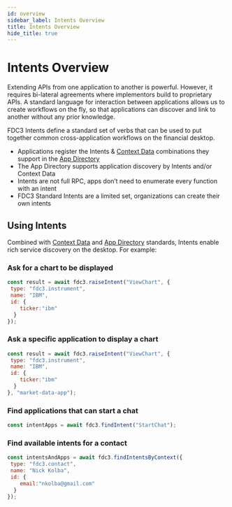 ```yaml
---
id: overview
sidebar_label: Intents Overview
title: Intents Overview
hide_title: true
---
```


# Intents Overview

Extending APIs from one application to another is powerful. However, it requires bi-lateral agreements where implementors build to proprietary APIs. A standard language for interaction between applications allows us to create workflows on the fly, so that applications can discover and link to another without any prior knowledge.


FDC3 Intents define a standard set of verbs that can be used to put together common cross-application workflows on the financial desktop.
* Applications register the Intents & [Context Data](context-intro) combinations they support in the [App Directory](appd-intro)
* The App Directory supports application discovery by Intents and/or Context Data
* Intents are not full RPC, apps don’t need to enumerate every function with an intent
* FDC3 Standard Intents are a limited set, organizations can create their own intents

## Using Intents
Combined with [Context Data](context-intro.md) and [App Directory](appd-intro.md) standards, Intents enable rich service discovery on the desktop. For example:

### Ask for a chart to be displayed
```javascript
const result = await fdc3.raiseIntent("ViewChart", {
 type: "fdc3.instrument",
 name: "IBM",
 id: {
    ticker:"ibm"
  }
});
```

### Ask a specific application to display a chart
```javascript
const result = await fdc3.raiseIntent("ViewChart", {
 type: "fdc3.instrument",
 name: "IBM",
 id: {
    ticker:"ibm"
  }
}, "market-data-app");
```

### Find applications that can start a chat
```javascript
const intentApps = await fdc3.findIntent("StartChat");
```

### Find available intents for a contact
```javascript
const intentsAndApps = await fdc3.findIntentsByContext({
 type: "fdc3.contact",
 name: "Nick Kolba",
 id: {
    email:"nkolba@gmail.com"
  }
});
```